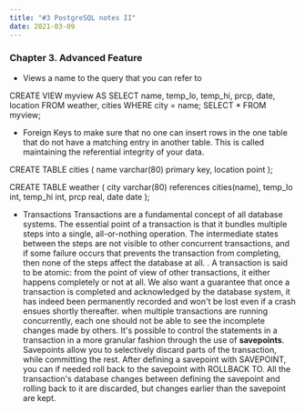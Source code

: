```yaml
---
title: "#3 PostgreSQL notes II"
date: 2021-03-09
---
```

### Chapter 3. Advanced Feature

*   Views
a name to the query that you can refer to

CREATE VIEW myview AS
                SELECT name, temp\_lo, temp\_hi, prcp, date, location
                FROM weather, cities
                WHERE city = name;
               SELECT \* FROM myview;

*   Foreign Keys
to make sure that no one can insert rows in the one table that do not have a matching entry in another table. This is called maintaining the referential integrity of your data.

CREATE TABLE cities (
                name varchar(80) primary key,
                location point
            );

CREATE TABLE weather (
                city varchar(80) references cities(name),
                temp\_lo int,
                temp\_hi int,
                prcp real,
                date date
               );

*   Transactions
Transactions are a fundamental concept of all database systems. The essential point of a transaction is that it bundles multiple steps into a single, all-or-nothing operation. The intermediate states between the steps are not visible to other concurrent transactions, and if some failure occurs that prevents the transaction from completing, then none of the steps affect the database at all. . A transaction is said to be atomic: from the point of view of other transactions, it either happens completely or not at all. We also want a guarantee that once a transaction is completed and acknowledged by the database system, it has indeed been permanently recorded and won't be lost even if a crash ensues shortly thereafter. when multiple transactions are running concurrently, each one should not be able to see the incomplete changes made by others. It's possible to control the statements in a transaction in a more granular fashion through the use of **savepoints**. Savepoints allow you to selectively discard parts of the transaction, while committing the rest. After defining a savepoint with SAVEPOINT, you can if needed roll back to the savepoint with ROLLBACK TO. All the transaction's database changes between defining the savepoint and rolling back to it are discarded, but changes earlier than the savepoint are kept.